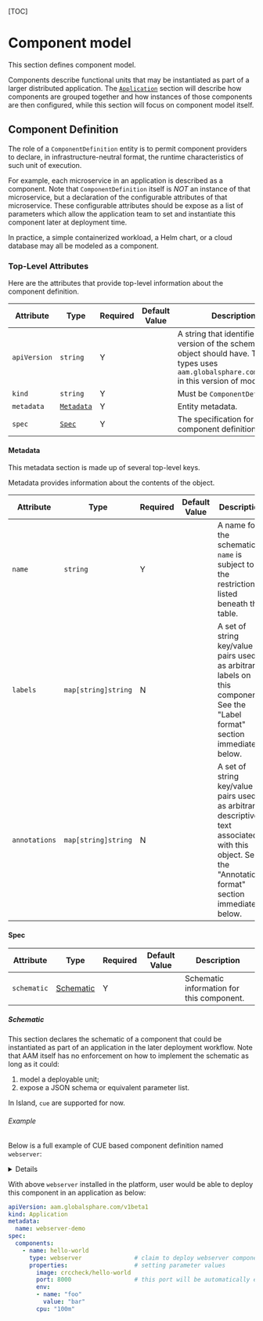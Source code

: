 [TOC]

# Component model
This section defines component model.

Components describe functional units that may be instantiated as part of a larger distributed application. The [`Application`](application.md) section will describe how components are grouped together and how instances of those components are then configured, while this section will focus on 
component model itself.

## Component Definition

The role of a `ComponentDefinition` entity is to permit component providers to declare, in infrastructure-neutral format, the runtime characteristics of such unit of execution. 

For example, each microservice in an application is described as a component. Note that `ComponentDefinition` itself is *NOT* an instance of that microservice, but a declaration of the configurable attributes of that microservice. These configurable attributes should be expose as a list of parameters which allow the application team to set and instantiate this component later at deployment time.

In practice, a simple containerized workload, a Helm chart, or a cloud database may all be modeled as a component.

### Top-Level Attributes

Here are the attributes that provide top-level information about the component definition.

| Attribute | Type | Required | Default Value | Description |
|-----------|------|----------|---------------|-------------|
| `apiVersion` | `string` | Y | | A string that identifies the version of the schema the object should have. The core types uses `aam.globalsphare.com/v1beta1` in this version of model |
| `kind` | `string` | Y || Must be `ComponentDefinition` |
| `metadata` | [`Metadata`](#metadata) | Y | | Entity metadata. |
| `spec`| [`Spec`](#spec) | Y | | The specification for the component definition. |

#### Metadata

This metadata section is made up of several top-level keys.

Metadata provides information about the contents of the object.

| Attribute | Type | Required | Default Value | Description |
|-----------|------|----------|---------------|-------------|
| `name` | `string` | Y | | A name for the schematic. `name` is subject to the restrictions listed beneath this table. |
| `labels` | `map[string]string` | N | | A set of string key/value pairs used as arbitrary labels on this component. See the "Label format" section immediately below. |
| `annotations` | `map[string]string`| N || A set of string key/value pairs used as arbitrary descriptive text associated with this object. See the "Annotations format" section immediately below. |


#### Spec

| Attribute | Type | Required | Default Value | Description |
|-----------|------|----------|---------------|-------------|
| `schematic` | [Schematic](#schematic) | Y | | Schematic information for this component. |

##### Schematic

This section declares the schematic of a component that could be instantiated as part of an application in the later deployment workflow. Note that AAM itself has no enforcement on how to implement the schematic as long as it could:
  1. model a deployable unit;
  2. expose a JSON schema or equivalent parameter list. 

In Island, `cue` are supported for now.

###### Example

Below is a full example of CUE based component definition named `webserver`:

<p>
<details>

```yaml
apiVersion: aam.globalsphare.com/v1beta1
kind: ComponentDefinition
metadata:
  name: webserver
spec:
  schematic:
    cue:
      template: |
        output: {
            apiVersion: "apps/v1"
            kind:       "Deployment"
            spec: {
                selector: matchLabels: {
                    "app": context.name
                }
                template: {
                    metadata: labels: {
                        "app": context.name
                    }
                    spec: {
                        containers: [{
                            name:  context.name
                            image: parameter.image

                            if parameter["cmd"] != _|_ {
                                command: parameter.cmd
                            }

                            if parameter["env"] != _|_ {
                                env: parameter.env
                            }

                            if context["config"] != _|_ {
                                env: context.config
                            }

                            ports: [{
                                containerPort: parameter.port
                            }]

                            if parameter["cpu"] != _|_ {
                                resources: {
                                    limits:
                                        cpu: parameter.cpu
                                    requests:
                                        cpu: parameter.cpu
                                }
                            }
                        }]
                }
                }
            }
        }
        // an extra template
        outputs: service: {
            apiVersion: "v1"
            kind:       "Service"
            spec: {
                selector: {
                    "app": context.name
                }
                ports: [
                    {
                        port:       parameter.port
                        targetPort: parameter.port
                    },
                ]
            }
        }
        parameter: {
            image: string
            cmd?: [...string]
            port: *80 | int
            env?: [...{
                name:   string
                value?: string
                valueFrom?: {
                    secretKeyRef: {
                        name: string
                        key:  string
                    }
                }
            }]
            cpu?: string
        }
```

</details>
</p>

With above `webserver` installed in the platform, user would be able to deploy this component in an application as below:

```yaml
apiVersion: aam.globalsphare.com/v1beta1
kind: Application
metadata:
  name: webserver-demo
spec:
  components:
    - name: hello-world
      type: webserver               # claim to deploy webserver component definition
      properties:                   # setting parameter values
        image: crccheck/hello-world
        port: 8000                  # this port will be automatically exposed to public
        env:
        - name: "foo"
          value: "bar"
        cpu: "100m"
```